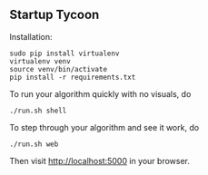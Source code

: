 Startup Tycoon
----

Installation:

```
sudo pip install virtualenv
virtualenv venv
source venv/bin/activate
pip install -r requirements.txt
```

To run your algorithm quickly with no visuals, do

```
./run.sh shell
```

To step through your algorithm and see it work, do

```
./run.sh web
```

Then visit [http://localhost:5000](http://localhost:5000) in your browser.